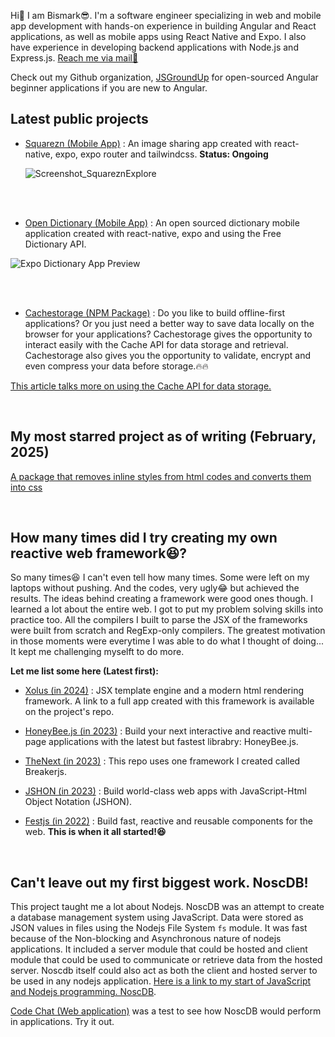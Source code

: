 Hi👋 I am Bismark😎. I'm a software engineer specializing in web and mobile app development with hands-on experience in building 
Angular and React applications, as well as mobile apps using React Native and Expo. I also have experience in developing backend 
applications with Node.js and Express.js. [Reach me via mail📩](mailto:bismarkkwabenayamoah@gmail.com)   


Check out my Github organization, [JSGroundUp](https://github.com/jsgroundup) for open-sourced Angular beginner applications if you are new to Angular.     
 
## Latest public projects    
- [Squarezn (Mobile App)](https://github.com/KBismark/squarezn) : An image sharing app created with react-native, expo, expo router and tailwindcss. **Status: Ongoing**
           
  ![Screenshot_SquareznExplore](https://github.com/user-attachments/assets/c772ca52-c039-47b5-8b8f-761e1bcc37b0)    

<br/> <br/> 
- [Open Dictionary (Mobile App)](https://github.com/KBismark/open-dictionary) : An open sourced dictionary mobile application created with react-native, expo and using the Free Dictionary API.    

![Expo Dictionary App Preview](https://github.com/user-attachments/assets/7a381b4c-a099-41da-bf29-771b67b98bcc)    

<br/> <br/> 
- [Cachestorage (NPM Package)](https://github.com/KBismark/cachestorage) : Do you like to build offline-first applications? Or you just need a better way to save data locally on the browser for your applications? Cachestorage gives the opportunity to interact easily with the Cache API for data storage and retrieval. Cachestorage also gives you the opportunity to validate, encrypt and even compress your data before storage.🔥🔥    
     
[This article talks more on using the Cache API for data storage.](https://web.dev/articles/cache-api-quick-guide)    

<br/> 

## My most starred project as of writing (February, 2025)
[A package that removes inline styles from html codes and converts them into css](https://github.com/KBismark/remove-style)  

<br/>

## How many times did I try creating my own reactive web framework😆?   
So many times😆 I can't even tell how many times. Some were left on my laptops without pushing. And the codes, very ugly😂 but achieved the results. The ideas behind creating a framework were good ones though. I learned a lot about the entire web. I got to put my problem solving skills into practice too. All the compilers I built to parse the JSX of the frameworks were built from scratch and RegExp-only compilers. The greatest motivation in those moments were everytime I was able to do what I thought of doing... It kept me challenging myselft to do more.     

**Let me list some here (Latest first):** 
- [Xolus (in 2024)](https://github.com/KBismark/xolus) : JSX template engine and a modern html rendering framework. A link to a full app created with this framework is available on the project's repo.

- [HoneyBee.js (in 2023)](https://github.com/KBismark/honey-bee/blob/master/demo/README.md) : Build your next interactive and reactive multi-page applications with the latest but fastest librabry: HoneyBee.js.

- [TheNext (in 2023)](https://github.com/KBismark/thenext) : This repo uses one framework I created called Breakerjs.

- [JSHON (in 2023)](https://github.com/KBismark/jshon) : Build world-class web apps with JavaScript-Html Object Notation (JSHON).

- [Festjs (in 2022)](https://github.com/KBismark/festjs) : Build fast, reactive and reusable components for the web. **This is when it all started!😆**

<br/>

## Can't leave out my first biggest work. NoscDB!
This project taught me a lot about Nodejs. NoscDB was an attempt to create a database management system using JavaScript. Data were stored as JSON values in files using the Nodejs File System `fs` module. It was fast because of the Non-blocking and Asynchronous nature of nodejs applications. It included a server module that could be hosted and client module that could be used to communicate or retrieve data from the hosted server. Noscdb itself could also act as both the client and hosted server to be used in any nodejs application. [Here is a link to my start of JavaScript and Nodejs programming. NoscDB](https://github.com/KBismark/noscdb).    

[Code Chat (Web application)](https://github.com/KBismark/CodeChat) was a test to see how NoscDB would perform in applications. Try it out.    




